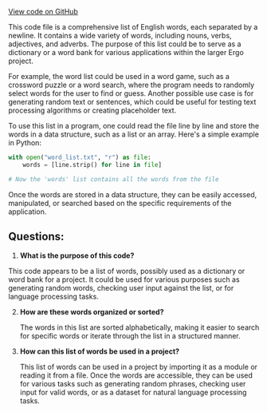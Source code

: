 [View code on GitHub](https://github.com/ergoplatform/ergo/ergo-wallet/target/scala-2.12/classes/wordlist/english.txt)

This code file is a comprehensive list of English words, each separated by a newline. It contains a wide variety of words, including nouns, verbs, adjectives, and adverbs. The purpose of this list could be to serve as a dictionary or a word bank for various applications within the larger Ergo project.

For example, the word list could be used in a word game, such as a crossword puzzle or a word search, where the program needs to randomly select words for the user to find or guess. Another possible use case is for generating random text or sentences, which could be useful for testing text processing algorithms or creating placeholder text.

To use this list in a program, one could read the file line by line and store the words in a data structure, such as a list or an array. Here's a simple example in Python:

```python
with open("word_list.txt", "r") as file:
    words = [line.strip() for line in file]

# Now the 'words' list contains all the words from the file
```

Once the words are stored in a data structure, they can be easily accessed, manipulated, or searched based on the specific requirements of the application.
## Questions: 
 1. **What is the purpose of this code?**

   This code appears to be a list of words, possibly used as a dictionary or word bank for a project. It could be used for various purposes such as generating random words, checking user input against the list, or for language processing tasks.

2. **How are these words organized or sorted?**

   The words in this list are sorted alphabetically, making it easier to search for specific words or iterate through the list in a structured manner.

3. **How can this list of words be used in a project?**

   This list of words can be used in a project by importing it as a module or reading it from a file. Once the words are accessible, they can be used for various tasks such as generating random phrases, checking user input for valid words, or as a dataset for natural language processing tasks.
